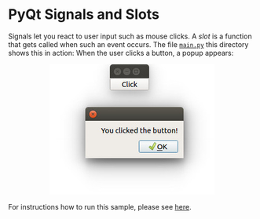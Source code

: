 # PyQt Signals and Slots

Signals let you react to user input such as mouse clicks. A *slot* is a function that gets called when such an event occurs. The file [`main.py`](main.py) this directory shows this in action: When the user clicks a button, a popup appears:

<p align="center"><img src="pyqt-signals-and-slots.jpg" alt="PyQt Signals and Slots"></p>

For instructions how to run this sample, please see [here](https://github.com/1mh/pyqt-examples#running-the-examples).